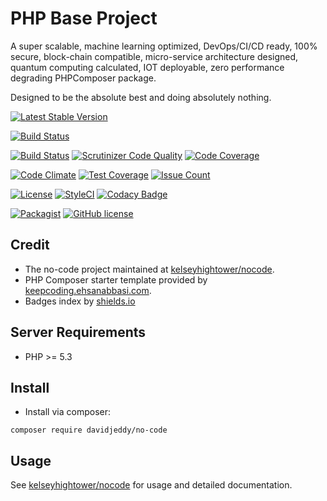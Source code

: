 # PHP Base Project
A super scalable, machine learning optimized, DevOps/CI/CD ready, 100% secure, block-chain compatible, micro-service
architecture designed, quantum computing calculated, IOT deployable, zero performance degrading PHPComposer package. 

Designed to be the absolute best and doing absolutely nothing.

[![Latest Stable Version](https://poser.pugx.org/davidjeddy/no-code/v/stable)](https://packagist.org/packages/davidjeddy/no-code)

[![Build Status](https://travis-ci.org/davidjeddy/no-code.svg?branch=master)](https://travis-ci.org/davidjeddy/no-code)

[![Build Status](https://scrutinizer-ci.com/g/davidjeddy/no-code/badges/build.png?b=master)](https://scrutinizer-ci.com/g/davidjeddy/no-code/build-status/master)
[![Scrutinizer Code Quality](https://scrutinizer-ci.com/g/davidjeddy/no-code/badges/quality-score.png?b=master)](https://scrutinizer-ci.com/g/davidjeddy/no-code/?branch=master)
[![Code Coverage](https://scrutinizer-ci.com/g/davidjeddy/no-code/badges/coverage.png?b=master)](https://scrutinizer-ci.com/g/davidjeddy/no-code/?branch=master)

[![Code Climate](https://codeclimate.com/github/davidjeddy/no-code/badges/gpa.svg)](https://codeclimate.com/github/davidjeddy/no-code)
[![Test Coverage](https://codeclimate.com/github/davidjeddy/no-code/badges/coverage.svg)](https://codeclimate.com/github/davidjeddy/no-code/coverage)
[![Issue Count](https://codeclimate.com/github/davidjeddy/no-code/badges/issue_count.svg)](https://codeclimate.com/github/davidjeddy/no-code)

[![License](https://poser.pugx.org/davidjeddy/no-code/license)](https://packagist.org/packages/davidjeddy/no-code)
[![StyleCI](https://styleci.io/repos/88731011/shield?branch=master)](https://styleci.io/repos/88731011)
[![Codacy Badge](https://api.codacy.com/project/badge/Grade/f6798ce3c00e4de083d89f289b6c9285)](https://www.codacy.com/app/davidjeddy/no-code?utm_source=github.com&amp;utm_medium=referral&amp;utm_content=davidjeddy/no-code&amp;utm_campaign=Badge_Grade)

[![Packagist](https://img.shields.io/packagist/dt/davidjeddy/no-code.svg)](https://packagist.org/packages/davidjeddy/no-code)
[![GitHub license](https://img.shields.io/badge/license-MIT-blue.svg)](https://raw.githubusercontent.com/davidjeddy/no-code/master/LICENSE)

## Credit
 - The no-code project maintained at [kelseyhightower/nocode](https://github.com/kelseyhightower/nocode).
 - PHP Composer starter template provided by [keepcoding.ehsanabbasi.com](keepcoding.ehsanabbasi.com/php/composer-ready-starter-kit/).
 - Badges index by [shields.io](https://shields.io/)
 
## Server Requirements
- PHP >= 5.3

## Install
-  Install via composer:
```
composer require davidjeddy/no-code
```
## Usage
See [kelseyhightower/nocode](https://github.com/kelseyhightower/nocode) for usage and detailed documentation.